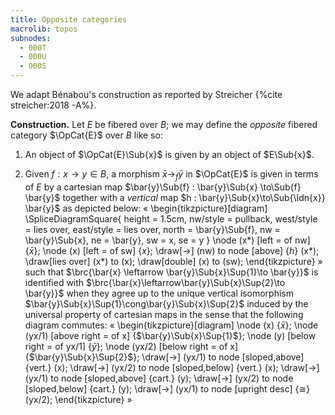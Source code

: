 ```yaml
---
title: Opposite categories
macrolib: topos
subnodes:
  - 000T
  - 000U
  - 000S
---
```


We adapt Bénabou's construction as reported by Streicher {%cite streicher:2018 -A%}.

**Construction.**
Let $E$ be fibered over $B$; we may define the *opposite* fibered category
$\OpCat{E}$ over $B$ like so:

1. An object of $\OpCat{E}\Sub{x}$ is given by an object of $E\Sub{x}$.

2. Given $f : x \to y\in B$, a morphism $\bar{x}\to_f \bar{y}$ in $\OpCat{E}$
   is given in terms of $E$ by a cartesian map $\bar{y}\Sub{f} : \bar{y}\Sub{x} \to\Sub{f} \bar{y}$ together
   with a *vertical* map $h : \bar{y}\Sub{x}\to\Sub{\Idn{x}} \bar{y}$ as depicted below:
   «
    \begin{tikzpicture}[diagram]
      \SpliceDiagramSquare{
        height = 1.5cm,
        nw/style = pullback,
        west/style = lies over,
        east/style = lies over,
        north = \bar{y}\Sub{f},
        nw = \bar{y}\Sub{x},
        ne = \bar{y},
        sw = x,
        se = y
      }
      \node (x*) [left = of nw] {$\bar{x}$};
      \node (x) [left = of sw] {$x$};
      \draw[->] (nw) to node [above] {$h$} (x*);
      \draw[lies over] (x*) to (x);
      \draw[double] (x) to (sw);
    \end{tikzpicture}
   »
   such that $\brc{\bar{x} \leftarrow \bar{y}\Sub{x}\Sup{1}\to \bar{y}}$ is
   identified with $\brc{\bar{x}\leftarrow\bar{y}\Sub{x}\Sup{2}\to \bar{y}}$
   when they agree up to the unique vertical isomorphism $\bar{y}\Sub{x}\Sup{1}\cong\bar{y}\Sub{x}\Sup{2}$
   induced by the universal property of cartesian maps in the sense that the following diagram commutes:
   «
   \begin{tikzpicture}[diagram]
    \node (x) {$\bar{x}$};
    \node (yx/1) [above right = of x] {$\bar{y}\Sub{x}\Sup{1}$};
    \node (y) [below right = of yx/1] {$\bar{y}$};
    \node (yx/2) [below right = of x] {$\bar{y}\Sub{x}\Sup{2}$};
    \draw[->] (yx/1) to node [sloped,above] {vert.} (x);
    \draw[->] (yx/2) to node [sloped,below] {vert.} (x);
    \draw[->] (yx/1) to node [sloped,above] {cart.} (y);
    \draw[->] (yx/2) to node [sloped,below] {cart.} (y);
    \draw[->] (yx/1) to node [upright desc] {$\cong$} (yx/2);
   \end{tikzpicture}
   »
